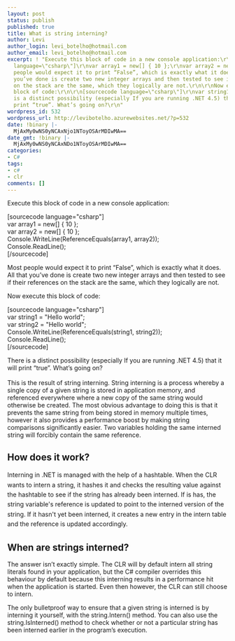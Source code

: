 ```yaml
---
layout: post
status: publish
published: true
title: What is string interning?
author: Levi
author_login: levi_botelho@hotmail.com
author_email: levi_botelho@hotmail.com
excerpt: ! "Execute this block of code in a new console application:\r\n\r\n[sourcecode
  language=\"csharp\"]\r\nvar array1 = new[] { 10 };\r\nvar array2 = new[] { 10 };\r\nConsole.WriteLine(ReferenceEquals(array1, array2));\r\nConsole.ReadLine();\r\n[/sourcecode]\r\n\r\nMost
  people would expect it to print “False”, which is exactly what it does. All that
  you’ve done is create two new integer arrays and then tested to see if their references
  on the stack are the same, which they logically are not.\r\n\r\nNow execute this
  block of code:\r\n\r\n[sourcecode language=\"csharp\"]\r\nvar string1 = &quot;Hello world&quot;;\r\nvar string2 = &quot;Hello world&quot;;\r\nConsole.WriteLine(ReferenceEquals(string1, string2));\r\nConsole.ReadLine();\r\n[/sourcecode]\r\n\r\nThere
  is a distinct possibility (especially If you are running .NET 4.5) that it will
  print “true”. What’s going on?\r\n"
wordpress_id: 532
wordpress_url: http://levibotelho.azurewebsites.net/?p=532
date: !binary |-
  MjAxMy0wNS0yNCAxNjo1NToyOSArMDIwMA==
date_gmt: !binary |-
  MjAxMy0wNS0yNCAxNDo1NToyOSArMDIwMA==
categories:
- C#
tags:
- c#
- clr
comments: []
---
```

<p>Execute this block of code in a new console application:</p>
<p>[sourcecode language="csharp"]<br />
var array1 = new[] { 10 };<br />
var array2 = new[] { 10 };<br />
Console.WriteLine(ReferenceEquals(array1, array2));<br />
Console.ReadLine();<br />
[/sourcecode]</p>
<p>Most people would expect it to print “False”, which is exactly what it does. All that you’ve done is create two new integer arrays and then tested to see if their references on the stack are the same, which they logically are not.</p>
<p>Now execute this block of code:</p>
<p>[sourcecode language="csharp"]<br />
var string1 = &quot;Hello world&quot;;<br />
var string2 = &quot;Hello world&quot;;<br />
Console.WriteLine(ReferenceEquals(string1, string2));<br />
Console.ReadLine();<br />
[/sourcecode]</p>
<p>There is a distinct possibility (especially If you are running .NET 4.5) that it will print “true”. What’s going on?<br />
<a id="more"></a><a id="more-532"></a><br />
This is the result of string interning. String interning is a process whereby a single copy of a given string is stored in application memory, and referenced everywhere where a new copy of the same string would otherwise be created. The most obvious advantage to doing this is that it prevents the same string from being stored in memory multiple times, however it also provides a performance boost by making string comparisons significantly easier. Two variables holding the same interned string will forcibly contain the same reference.</p>
<h2>How does it work?</h2>
<p><span style="line-height: 1.6em;">Interning in .NET is managed with the help of a hashtable. When the CLR wants to intern a string, it hashes it and checks the resulting value against the hashtable to see if the string has already been interned. If is has, the string variable's reference is updated to point to the interned version of the string. If it hasn't yet been interned, it creates a new entry in the intern table and the reference is updated accordingly.</span></p>
<h2>When are strings interned?</h2>
<p>The answer isn’t exactly simple. The CLR will by default intern all string literals found in your application, but the C# compiler overrides this behaviour by default because this interning results in a performance hit when the application is started. Even then however, the CLR can still choose to intern.</p>
<p>The only bulletproof way to ensure that a given string is interned is by interning it yourself, with the string.Intern() method. You can also use the string.IsInterned() method to check whether or not a particular string has been interned earlier in the program’s execution.</p>
